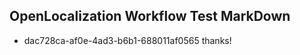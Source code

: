 ## OpenLocalization Workflow Test MarkDown
* dac728ca-af0e-4ad3-b6b1-688011af0565 
thanks!<!--HONumber=Mar16_HO1-->
